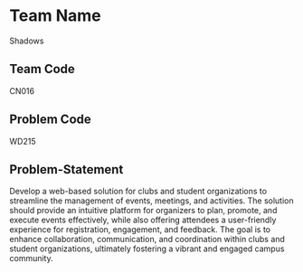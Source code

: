 # Team Name
Shadows

## Team Code
CN016

## Problem Code
WD215

## Problem-Statement
Develop a web-based solution for clubs and student organizations to streamline the management of events, meetings, and activities. The solution should provide an intuitive platform for organizers to plan, promote, and execute events effectively, while also offering attendees a user-friendly experience for registration, engagement, and feedback. The goal is to enhance collaboration, communication, and coordination within clubs and student organizations, ultimately fostering a vibrant and engaged campus community.